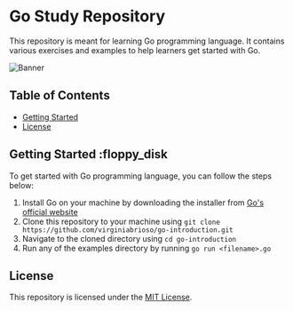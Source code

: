 # Go Study Repository

This repository is meant for learning Go programming language. It contains various exercises and examples to help learners get started with Go.

![Banner](https://cdn.dribbble.com/userupload/2624050/file/original-59266f4dea1c2aa43f2064cc0f3b165a.png?resize=400x0)

## Table of Contents

- [Getting Started](#getting-started)
- [License](#license)

## Getting Started :floppy_disk

To get started with Go programming language, you can follow the steps below:

1. Install Go on your machine by downloading the installer from [Go's official website](https://golang.org/dl/)
2. Clone this repository to your machine using `git clone https://github.com/virginiabrioso/go-introduction.git`
3. Navigate to the cloned directory using `cd go-introduction`
4. Run any of the examples directory by running `go run <filename>.go`

## License

This repository is licensed under the [MIT License](LICENSE).
